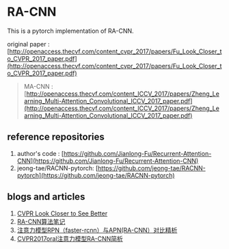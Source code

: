 # RA-CNN
This is a pytorch implementation of RA-CNN.

original paper : [http://openaccess.thecvf.com/content_cvpr_2017/papers/Fu_Look_Closer_to_CVPR_2017_paper.pdf](http://openaccess.thecvf.com/content_cvpr_2017/papers/Fu_Look_Closer_to_CVPR_2017_paper.pdf)
> MA-CNN : [http://openaccess.thecvf.com/content_ICCV_2017/papers/Zheng_Learning_Multi-Attention_Convolutional_ICCV_2017_paper.pdf](http://openaccess.thecvf.com/content_ICCV_2017/papers/Zheng_Learning_Multi-Attention_Convolutional_ICCV_2017_paper.pdf)

## reference repositories

1. author's code : [https://github.com/Jianlong-Fu/Recurrent-Attention-CNN](https://github.com/Jianlong-Fu/Recurrent-Attention-CNN)
2. jeong-tae/RACNN-pytorch: [https://github.com/jeong-tae/RACNN-pytorch](https://github.com/jeong-tae/RACNN-pytorch) 

## blogs and articles

1. [CVPR Look Closer to See Better](https://zhuanlan.zhihu.com/p/42067661)
2. [RA-CNN算法笔记](https://blog.csdn.net/u014380165/article/details/79244617)
3. [注意力模型RPN（faster-rcnn）与APN(RA-CNN）对比精析](https://zhuanlan.zhihu.com/p/36395581)
4. [CVPR2017oral注意力模型RA-CNN简析](https://mp.weixin.qq.com/s?__biz=MzI5NzAzODcyNw==&mid=2454898088&idx=1&sn=91693be7ea178191881d8151e6b68a0b&chksm=fb1d4340cc6aca56f49aa398826bbe0ea2433bedaf0fde06c5109aaa025eb9b4907b0a3ab458&scene=21#wechat_redirect)
